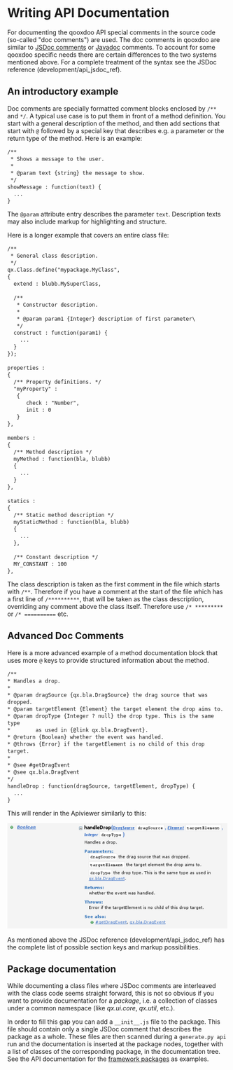 Writing API Documentation
=========================

For documenting the qooxdoo API special comments in the source code (so-called "doc comments") are used. The doc comments in qooxdoo are similar to [JSDoc comments](http://code.google.com/p/jsdoc-toolkit/) or [Javadoc](http://docs.oracle.com/javase/7/docs/technotes/tools/solaris/javadoc.html) comments. To account for some qooxdoo specific needs there are certain differences to the two systems mentioned above. For a complete treatment of the syntax see the JSDoc reference (development/api_jsdoc_ref).

An introductory example
-----------------------

Doc comments are specially formatted comment blocks enclosed by `/**` and `*/`. A typical use case is to put them in front of a method definition. You start with a general description of the method, and then add sections that start with `@` followed by a special key that describes e.g. a parameter or the return type of the method. Here is an example:

    /**
     * Shows a message to the user.
     *
     * @param text {string} the message to show.
     */
    showMessage : function(text) {
      ...
    }

The `@param` attribute entry describes the parameter `text`. Description texts may also include markup for highlighting and structure.

Here is a longer example that covers an entire class file:

    /**
     * General class description.
     */
    qx.Class.define("mypackage.MyClass",
    {
      extend : blubb.MySuperClass,

      /**
       * Constructor description.
       *
       * @param param1 {Integer} description of first parameter\
       */
      construct : function(param1) {
        ...
      }
    });

    properties :
    {
      /** Property definitions. */
      "myProperty" :
       {
          check : "Number",
          init : 0
       }
    },

    members :
    {
      /** Method description */
      myMethod : function(bla, blubb)
      {
        ...
      }
    },

    statics :
    {
      /** Static method description */
      myStaticMethod : function(bla, blubb)
      {
        ...
      },

      /** Constant description */
      MY_CONSTANT : 100
    },

The class description is taken as the first comment in the file which starts with `/**`. Therefore if you have a comment at the start of the file which has a first line of `/**********`, that will be taken as the class description, overriding any comment above the class itself. Therefore use `/* *********` or `/* ==========` etc.

Advanced Doc Comments
---------------------

Here is a more advanced example of a method documentation block that uses more `@` keys to provide structured information about the method.

    /**
    * Handles a drop.
    *
    * @param dragSource {qx.bla.DragSource} the drag source that was dropped.
    * @param targetElement {Element} the target element the drop aims to.
    * @param dropType {Integer ? null} the drop type. This is the same type
    *        as used in {@link qx.bla.DragEvent}.
    * @return {Boolean} whether the event was handled.
    * @throws {Error} if the targetElement is no child of this drop target.
    *
    * @see #getDragEvent
    * @see qx.bla.DragEvent
    */
    handleDrop : function(dragSource, targetElement, dropType) {
      ...
    }

This will render in the Apiviewer similarly to this:

![image](apiviewer_method.png)

As mentioned above the JSDoc reference (development/api_jsdoc_ref) has the complete list of possible section keys and markup possibilities.

Package documentation
---------------------

While documenting a class files where JSDoc comments are interleaved with the class code seems straight forward, this is not so obvious if you want to provide documentation for a *package*, i.e. a collection of classes under a common namespace (like *qx.ui.core*, *qx.util*, etc.).

In order to fill this gap you can add a `__init__.js` file to the package. This file should contain only a single JSDoc comment that describes the package as a whole. These files are then scanned during a `generate.py api` run and the documentation is inserted at the package nodes, together with a list of classes of the corresponding package, in the documentation tree. See the API documentation for the [framework packages](apps://apiviewer/#qx.fx) as examples.
